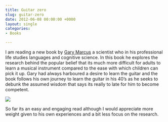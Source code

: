 ```yaml
---
title: Guitar zero
slug: guitar-zero
date: 2012-06-08 00:00:00 +0000
layout: single
categories: 
- Books

---
```

I am reading a new book by [Gary Marcus][garymarcus] a scientist who in his professional life studies languages and cognitive science. In this book he explores the research behind the popular belief that its much more difficult for adults to learn a musical instrument compared to the ease with which children can pick it up. Gary had always harboured a desire to learn the guitar and the book follows his own journey to learn the guitar in his 40&#x2019;s as he seeks to debunk the assumed wisdom that says its really to late for him to become competent.

[![][williampickup]][amazon]

So far its an easy and engaging read although I would appreciate more weight given to his own experiences and a bit less focus on the research.

[amazon]: http://www.amazon.com/Guitar-Zero-Science-Becoming-Paperback/dp/B00E7G65QG/ref=sr_1_2?sr=8-2&amp;ie=UTF8&amp;keywords=guitar%2Bzero&amp;tag=slowlane-20&amp;qid=1414303692
[garymarcus]: http://garymarcus.com/books/guitarzero.html
[williampickup]: /assets/images/2014/02/41WKy8RxHqL.jpg
